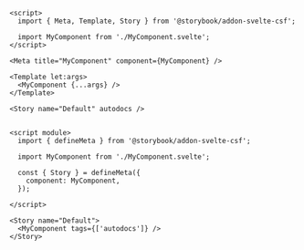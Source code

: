 ```svelte filename="MyComponent.stories.svelte" renderer="svelte" language="js" tabTitle="Before"
<script>
  import { Meta, Template, Story } from '@storybook/addon-svelte-csf';

  import MyComponent from './MyComponent.svelte';
</script>

<Meta title="MyComponent" component={MyComponent} />

<Template let:args>
  <MyComponent {...args} />
</Template>

<Story name="Default" autodocs />
```

```svelte filename="MyComponent.stories.svelte" renderer="svelte" language="js" tabTitle="After"

<script module>
  import { defineMeta } from '@storybook/addon-svelte-csf';

  import MyComponent from './MyComponent.svelte';

  const { Story } = defineMeta({
    component: MyComponent,
  });

</script>

<Story name="Default">
  <MyComponent tags={['autodocs']} />
</Story>
```
